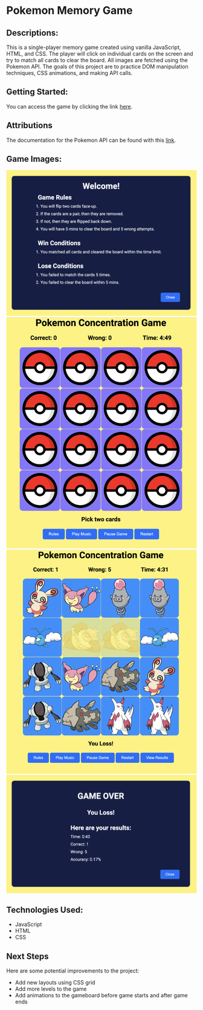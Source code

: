 # Pokemon Memory Game

## Descriptions:
This is a single-player memory game created using vanilla JavaScript, HTML, and CSS. The player will click on individual cards on the screen and try to match all cards to clear the board. All images are fetched using the Pokemon API. The goals of this project are to practice DOM manipulation techniques, CSS animations, and making API calls.

## Getting Started:
You can access the game by clicking the link [here](https://debiddo618.github.io/pokemon-memory-game/).

## Attributions
The documentation for the Pokemon API can be found with this [link](https://pokeapi.co/docs/v2).

## Game Images:
![Game Rules](./images/gameRules.png)
![Game Start](./images/gameStart.png)
![Game End](./images/gameEnd.png)
![Game Over](./images/gameOver.png)

## Technologies Used:

- JavaScript
- HTML
- CSS

## Next Steps
Here are some potential improvements to the project:

- Add new layouts using CSS grid
- Add more levels to the game
- Add animations to the gameboard before game starts and after game ends
